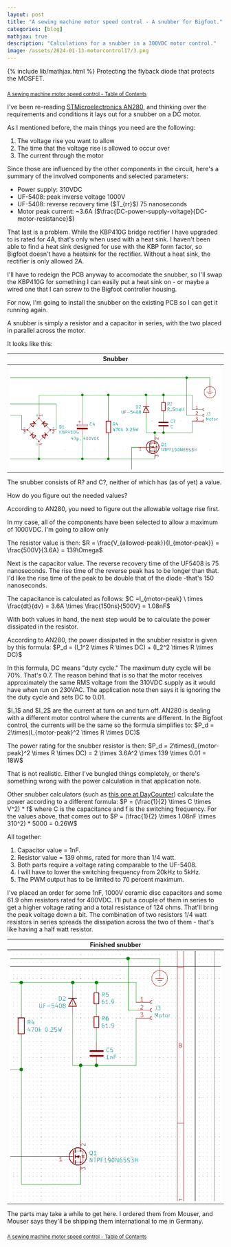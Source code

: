 ```yaml
---
layout: post
title: "A sewing machine motor speed control - A snubber for Bigfoot."
categories: [blog]
mathjax: true
description: "Calculations for a snubber in a 300VDC motor control."
image: /assets/2024-01-13-motorcontrol17/3.png
---
```

{% include lib/mathjax.html %}
Protecting the flyback diode that protects the MOSFET.

<sub>[A sewing machine motor speed control - Table of Contents](motorcontrol-toc)</sub> 

I've been re-reading [STMicroelectronics AN280,](/assets/2024-01-13-motorcontrol17/an280-controlling-voltage-transients-in-fullbridge-driver-applications-stmicroelectronics-1.pdf) and thinking over the requirements and conditions it lays out for a snubber on a DC motor.

As I mentioned before, the main things you need are the following:

1. The voltage rise you want to allow
2. The time that the voltage rise is allowed to occur over
3. The current through the motor

Since those are influenced by the other components in the circuit, here's a summary of the involved components and selected parameters: 

- Power supply: 310VDC
- UF-5408: peak inverse voltage 1000V
- UF-5408: reverse recovery time (\$T_{rr}\$) 75 nanoseconds
- Motor peak current: ~3.6A (\$\frac{DC-power-supply-voltage}{DC-motor-resistance}\$)

That last is a problem.  While the KBP410G bridge rectifier I have upgraded to is rated for 4A, that's only when used with a heat sink.  I haven't been able to find a heat sink designed for use with the KBP form factor, so Bigfoot doesn't have a heatsink for the rectifier.  Without a heat sink, the rectifier is only allowed 2A.  

I'll have to redeign the PCB anyway to accomodate the snubber, so I'll swap the KBP410G for something I can easily put a heat sink on - or maybe a wired one that I can screw to the Bigfoot controller housing.

For now, I'm going to install the snubber on the existing PCB so I can get it running again.

A snubber is simply a resistor and a capacitor in series, with the two placed in parallel across the motor.

It looks like this:

|Snubber|
|-------|
|![Snubber](/assets/2024-01-13-motorcontrol17/1.png)|

The snubber consists of R? and C?, neither of which has (as of yet) a value.

How do you figure out the needed values?

According to AN280, you need to figure out the allowable voltage rise first.

In my case, all of the components have been selected to allow a maximum of 1000VDC.  I'm going to allow only 

The resistor value is then: \$R = \frac{V_{allowed-peak}}{I_{motor-peak}} = \frac{500V}{3.6A} = 139\Omega\$

Next is the capacitor value.  The reverse recovery time of the UF5408 is 75 nanoseconds.  The rise time of the reverse peak has to be longer than that.  I'd like the rise time of the peak to be double that of the diode -that's 150 nanoseconds.

The capacitance is calculated as follows: \$C =I_{motor-peak} \ times \frac{dt}{dv} = 3.6A \times \frac{150ns}{500V} = 1.08nF\$

With both values in hand, the next step would be to calculate the power dissipated in the resistor.

According to AN280, the power dissipated in the snubber resistor is given by this formula: \$P_d = (I_1^2 \times R \times DC) +  (I_2^2 \times R \times DC)\$

In this formula, DC means "duty cycle."  The maximum duty cycle will be 70%.  That's 0.7.  The reason behind that is so that the motor receives approximately the same RMS voltage from the 310VDC supply as it would have when run on 230VAC.  The application note then says it is ignoring the the duty cycle and sets DC to 0.01.

\$I_1\$ and \$I_2\$ are the current at turn on and turn off.  AN280 is dealing with a different motor control where the currents are different.  In the Bigfoot control, the currents will be the same so the formula simplifies to: \$P_d = 2\times(I_{motor-peak}^2 \times R \times DC)\$

The power rating for the snubber resistor is then: $P_d = 2\times(I_{motor-peak}^2 \times R \times DC) = 2 \times 3.6A^2 \times 139 \times 0.01 =  18W\$

That is not realistic.  Either I've bungled things completely, or there's something wrong with the power calculation in that application note.

Other snubber calculators (such as [this one at DayCounter](https://www.daycounter.com/Calculators/Snubbers/Snubber-Design-Calculator.phtml)) calculate the power according to a different formula: \$P = (\frac{1}{2} \times C \times V^2) * f\$ where C is the capacitance and f is the switching frequency.  For the values above, that comes out to \$P = (\frac{1}{2} \times 1.08nF \times 310^2) * 5000 = 0.26W\$

All together:
1. Capacitor value = 1nF.
2. Resistor value = 139 ohms, rated for more than 1/4 watt.
3. Both parts require a voltage rating comparable to the UF-5408.
4. I will have to lower the switching frequency from 20kHz to 5kHz.
5. The PWM output has to be limited to 70 percent maximum.

I've placed an order for some 1nF, 1000V ceramic disc capacitors and some 61.9 ohm resistors rated for 400VDC.  I'll put a couple of them in series to get a higher voltage rating and a total resistance of 124 ohms.  That'll bring the peak voltage down a bit.  The combination of two resistors 1/4 watt resistors in series spreads the dissipation across the two of them - that's like having a half watt resistor.


|Finished snubber|
|-------|
|![Finished snubber](/assets/2024-01-13-motorcontrol17/2.png)|

The parts may take a while to get here.  I ordered them from Mouser, and Mouser says they'll be shipping them international to me in Germany.


<sub>[A sewing machine motor speed control - Table of Contents](motorcontrol-toc)</sub> 
